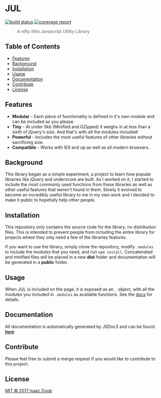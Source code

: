 # JUL
[![build status](https://gitlab.com/jumpnjellyfish/jul/badges/master/build.svg)](https://gitlab.com/jumpnjellyfish/jul/commits/master)
[![coverage report](https://gitlab.com/jumpnjellyfish/jul/badges/master/coverage.svg)](https://gitlab.com/jumpnjellyfish/jul/commits/master)

> A nifty little Javascript Utility Library

## Table of Contents
- [Features](#features)
- [Background](#background)
- [Installation](#installation)
- [Usage](#usage)
- [Documentation](#documentation)
- [Contribute](#contribute)
- [License](#license)

## Features
* **Modular** - Each piece of functionality is defined in it's own module and can be included as you please.
* **Tiny** - At under 5kb (Minified and GZipped) it weighs in at less than a sixth of jQuery's size. And that's with _all_ the modules included!
* **Powerful** - Includes the most useful features of other libraries without sacrificing size.
* **Compatible** - Works with IE9 and up as well as all modern browsers.

## Background
This library began as a simple experiment, a project to learn how popular libraries like jQuery and underscore are built. As I worked on it, I started to include the most commonly used functions from these libraries as well as other useful features that weren't found in them. Slowly it evolved to become an incredibly useful library to me in my own work and I decided to make it public to hopefully help other people.

## Installation
This repository only contains the source code for the library, no distribution files. This is intended to prevent people from including the entire library for projects where they only need a few of the libraries features.

If you want to use the library, simply clone the repository, modify `.modules` to include the modules that you need, and run `npm install`. Concatenated and minified files will be placed in a new **dist** folder and documentation will be generated in a **public** folder.

## Usage
When JUL is included on the page, it is exposed as an `_` object, with all the modules you included in `.modules` as available functions. See the [docs](http://jumpnjellyfish.gitlab.io/jul/) for details.

## Documentation
All documentation is automatically generated by JSDoc3 and can be found ***[here](http://jumpnjellyfish.gitlab.io/jul/)***

## Contribute
Please feel free to submit a merge request if you would like to contribute to this project.

## License
[MIT © 2017 Isaac Doub](LICENSE)